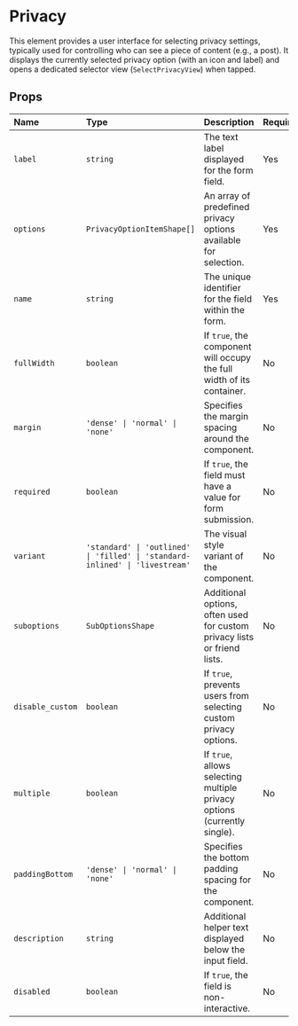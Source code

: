 # Privacy

This element provides a user interface for selecting privacy settings, typically used for controlling who can see a piece of content (e.g., a post). It displays the currently selected privacy option (with an icon and label) and opens a dedicated selector view (`SelectPrivacyView`) when tapped.

## Props

| Name             | Type                                  | Description                                                                 | Required | Default            |
| :--------------- | :------------------------------------ | :-------------------------------------------------------------------------- | :------- | :----------------- |
| `label`          | `string`                              | The text label displayed for the form field.                                | Yes      |                    |
| `options`        | `PrivacyOptionItemShape[]`            | An array of predefined privacy options available for selection.             | Yes      | `[]`               |
| `name`           | `string`                              | The unique identifier for the field within the form.                        | Yes      |                    |
| `fullWidth`      | `boolean`                             | If `true`, the component will occupy the full width of its container.       | No       | `false`            |
| `margin`         | `'dense' \| 'normal' \| 'none'`       | Specifies the margin spacing around the component.                          | No       | `'normal'`         |
| `required`       | `boolean`                             | If `true`, the field must have a value for form submission.                 | No       | `false`            |
| `variant`        | `'standard' \| 'outlined' \| 'filled' \| 'standard-inlined' \| 'livestream'` | The visual style variant of the component.                                  | No       | `'standard-inlined'` |
| `suboptions`     | `SubOptionsShape`                     | Additional options, often used for custom privacy lists or friend lists.    | No       | `[]`               |
| `disable_custom` | `boolean`                             | If `true`, prevents users from selecting custom privacy options.            | No       | `false`            |
| `multiple`       | `boolean`                             | If `true`, allows selecting multiple privacy options (currently single).    | No       | `false`            |
| `paddingBottom`  | `'dense' \| 'normal' \| 'none'`       | Specifies the bottom padding spacing for the component.                     | No       | `undefined`        |
| `description`    | `string`                              | Additional helper text displayed below the input field.                     | No       | `undefined`        |
| `disabled`       | `boolean`                             | If `true`, the field is non-interactive.                                    | No       | `false`            |
